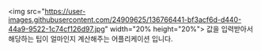 <img src="https://user-images.githubusercontent.com/24909625/136766441-bf3acf6d-d440-44a9-9522-1c74cf126d97.jpg" width="20% height="20%">
값을 입력받아서 해당하는 팁이 얼마인지 계산해주는 어플리케이션 입니다.